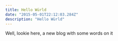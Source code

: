 ```yaml
---
title: Hello Würld
date: "2015-05-01T22:12:03.284Z"
description: "Hello Würld"
---
```


Well, lookie here, a new blog with some words on it
